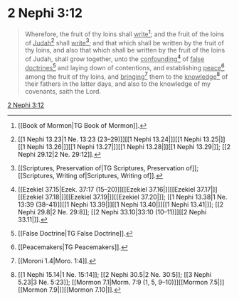 # 2 Nephi 3:12

> Wherefore, the fruit of thy loins shall <u>write</u>[^a]; and the fruit of the loins of <u>Judah</u>[^b] shall <u>write</u>[^c]; and that which shall be written by the fruit of thy loins, and also that which shall be written by the fruit of the loins of Judah, shall grow together, unto the <u>confounding</u>[^d] of <u>false doctrines</u>[^e] and laying down of contentions, and establishing <u>peace</u>[^f] among the fruit of thy loins, and <u>bringing</u>[^g] them to the <u>knowledge</u>[^h] of their fathers in the latter days, and also to the knowledge of my covenants, saith the Lord.

[2 Nephi 3:12](https://www.churchofjesuschrist.org/study/scriptures/bofm/2-ne/3?lang=eng&id=p12#p12)


[^a]: [[Book of Mormon|TG Book of Mormon]].  
[^b]: [[1 Nephi 13.23|1 Ne. 13:23 (23–29)]][[1 Nephi 13.24|]][[1 Nephi 13.25|]][[1 Nephi 13.26|]][[1 Nephi 13.27|]][[1 Nephi 13.28|]][[1 Nephi 13.29|]]; [[2 Nephi 29.12|2 Ne. 29:12]].  
[^c]: [[Scriptures, Preservation of|TG Scriptures, Preservation of]]; [[Scriptures, Writing of|Scriptures, Writing of]].  
[^d]: [[Ezekiel 37.15|Ezek. 37:17 (15–20)]][[Ezekiel 37.16|]][[Ezekiel 37.17|]][[Ezekiel 37.18|]][[Ezekiel 37.19|]][[Ezekiel 37.20|]]; [[1 Nephi 13.38|1 Ne. 13:39 (38–41)]][[1 Nephi 13.39|]][[1 Nephi 13.40|]][[1 Nephi 13.41|]]; [[2 Nephi 29.8|2 Ne. 29:8]]; [[2 Nephi 33.10|33:10 (10–11)]][[2 Nephi 33.11|]].  
[^e]: [[False Doctrine|TG False Doctrine]].  
[^f]: [[Peacemakers|TG Peacemakers]].  
[^g]: [[Moroni 1.4|Moro. 1:4]].  
[^h]: [[1 Nephi 15.14|1 Ne. 15:14]]; [[2 Nephi 30.5|2 Ne. 30:5]]; [[3 Nephi 5.23|3 Ne. 5:23]]; [[Mormon 7.1|Morm. 7:9 (1, 5, 9–10)]][[Mormon 7.5|]][[Mormon 7.9|]][[Mormon 7.10|]].  
